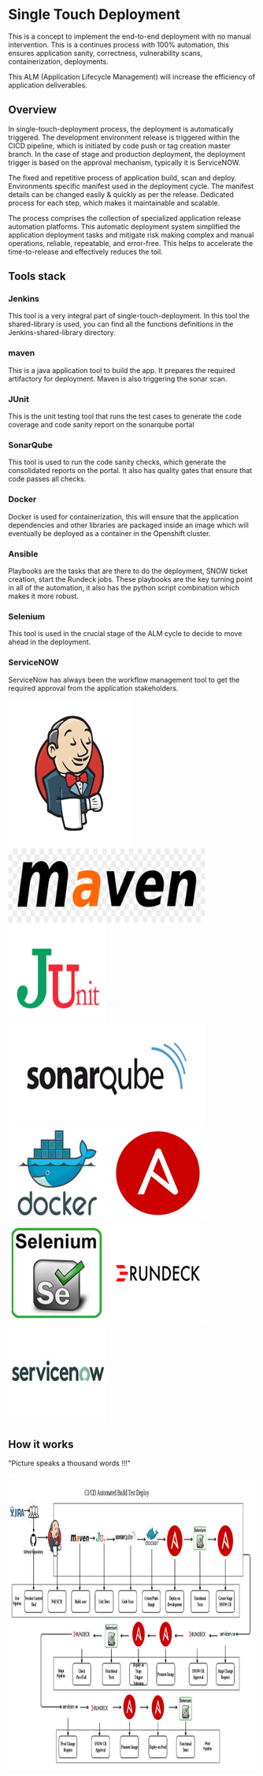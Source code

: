 # Single Touch Deployment

This is a concept to implement the end-to-end deployment with no manual intervention. This is a continues process with 100% automation, this ensures application sanity, correctness, vulnerability scans, containerization, deployments. 

This ALM (Application Lifecycle Management) will increase the efficiency of application deliverables.

## Overview
In single-touch-deployment process, the deployment is automatically triggered. The development environment release is triggered within the CICD pipeline, which is initiated by code push or tag creation master branch. In the case of stage and production deployment, the deployment trigger is based on the approval mechanism, typically it is ServiceNOW.

The fixed and repetitive process of application build, scan and deploy. Environments specific manifest used in the deployment cycle. The manifest details can be changed easily & quickly as per the release. Dedicated process for each step, which makes it maintainable and scalable. 

The process comprises the collection of specialized application release automation platforms. This automatic deployment system simplified the application deployment tasks and mitigate risk making complex and manual operations, reliable, repeatable, and error-free. This helps to accelerate the time-to-release and effectively reduces the toil.


## Tools stack

### Jenkins
This tool is a very integral part of single-touch-deployment. In this tool the shared-library is used, you can find all the functions definitions in the Jenkins-shared-library directory. 

### maven
This is a java application tool to build the app. It prepares the required artifactory for deployment. Maven is also triggering the sonar scan.

### JUnit
This is the unit testing tool that runs the test cases to generate the code coverage and code sanity report on the sonarqube portal

### SonarQube
This tool is used to run the code sanity checks, which generate the consolidated reports on the portal. It also has quality gates that ensure that code passes all checks.

### Docker
Docker is used for containerization, this will ensure that the application dependencies and other libraries are packaged inside an image which will eventually be deployed as a container in the Openshift cluster.

### Ansible
Playbooks are the tasks that are there to do the deployment, SNOW ticket creation, start the Rundeck jobs. These playbooks are the key turning point in all of the automation, it also has the python script combination which makes it more robust.

### Selenium
This tool is used in the crucial stage of the ALM cycle to decide to move ahead in the deployment.

### ServiceNOW
ServiceNow has always been the workflow management tool to get the required approval from the application stakeholders.

<img src="images/jenkins.png" width="250" height="300">    <img src="images/maven.png" width="400" height="150">     <img src="images/JUnit.png" width="200" height="200">      <img src="images/sonarqube.png" width="400" height="200">     <img src="images/docker.jpg" width="200" height="200">    <img src="images/ansible.png" width="200" height="200">    <img src="images/selenium.jpeg" width="200" height="200">    <img src="images/ruundeck.png" width="200" height="200"><img src="images/servicenow.jpeg" width="200" height="200">

## How it works

"Picture speaks a thousand words !!!"

<img src="images/cicd_with_auto_deplyment.jpg" width="800" height="600">